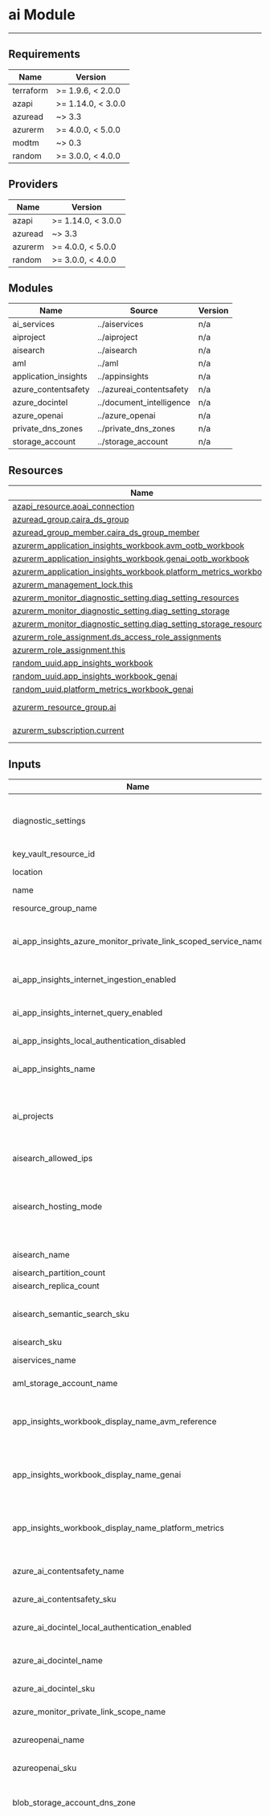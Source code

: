 <!-- BEGIN_TF_DOCS -->
# ai Module

---

## Requirements

| Name      | Version            |
|-----------|--------------------|
| terraform | >= 1.9.6, < 2.0.0  |
| azapi     | >= 1.14.0, < 3.0.0 |
| azuread   | ~> 3.3             |
| azurerm   | >= 4.0.0, < 5.0.0  |
| modtm     | ~> 0.3             |
| random    | >= 3.0.0, < 4.0.0  |

## Providers

| Name    | Version            |
|---------|--------------------|
| azapi   | >= 1.14.0, < 3.0.0 |
| azuread | ~> 3.3             |
| azurerm | >= 4.0.0, < 5.0.0  |
| random  | >= 3.0.0, < 4.0.0  |

## Modules

| Name                  | Source                   | Version |
|-----------------------|--------------------------|---------|
| ai\_services          | ../aiservices            | n/a     |
| aiproject             | ../aiproject             | n/a     |
| aisearch              | ../aisearch              | n/a     |
| aml                   | ../aml                   | n/a     |
| application\_insights | ../appinsights           | n/a     |
| azure\_contentsafety  | ../azureai_contentsafety | n/a     |
| azure\_docintel       | ../document_intelligence | n/a     |
| azure\_openai         | ../azure_openai          | n/a     |
| private\_dns\_zones   | ../private_dns_zones     | n/a     |
| storage\_account      | ../storage_account       | n/a     |

## Resources

| Name                                                                                                                                                                             | Type        |
|----------------------------------------------------------------------------------------------------------------------------------------------------------------------------------|-------------|
| [azapi_resource.aoai_connection](https://registry.terraform.io/providers/Azure/azapi/latest/docs/resources/resource)                                                             | resource    |
| [azuread_group.caira_ds_group](https://registry.terraform.io/providers/hashicorp/azuread/latest/docs/resources/group)                                                            | resource    |
| [azuread_group_member.caira_ds_group_member](https://registry.terraform.io/providers/hashicorp/azuread/latest/docs/resources/group_member)                                       | resource    |
| [azurerm_application_insights_workbook.avm_ootb_workbook](https://registry.terraform.io/providers/hashicorp/azurerm/latest/docs/resources/application_insights_workbook)         | resource    |
| [azurerm_application_insights_workbook.genai_ootb_workbook](https://registry.terraform.io/providers/hashicorp/azurerm/latest/docs/resources/application_insights_workbook)       | resource    |
| [azurerm_application_insights_workbook.platform_metrics_workbook](https://registry.terraform.io/providers/hashicorp/azurerm/latest/docs/resources/application_insights_workbook) | resource    |
| [azurerm_management_lock.this](https://registry.terraform.io/providers/hashicorp/azurerm/latest/docs/resources/management_lock)                                                  | resource    |
| [azurerm_monitor_diagnostic_setting.diag_setting_resources](https://registry.terraform.io/providers/hashicorp/azurerm/latest/docs/resources/monitor_diagnostic_setting)          | resource    |
| [azurerm_monitor_diagnostic_setting.diag_setting_storage](https://registry.terraform.io/providers/hashicorp/azurerm/latest/docs/resources/monitor_diagnostic_setting)            | resource    |
| [azurerm_monitor_diagnostic_setting.diag_setting_storage_resources](https://registry.terraform.io/providers/hashicorp/azurerm/latest/docs/resources/monitor_diagnostic_setting)  | resource    |
| [azurerm_role_assignment.ds_access_role_assignments](https://registry.terraform.io/providers/hashicorp/azurerm/latest/docs/resources/role_assignment)                            | resource    |
| [azurerm_role_assignment.this](https://registry.terraform.io/providers/hashicorp/azurerm/latest/docs/resources/role_assignment)                                                  | resource    |
| [random_uuid.app_insights_workbook](https://registry.terraform.io/providers/hashicorp/random/latest/docs/resources/uuid)                                                         | resource    |
| [random_uuid.app_insights_workbook_genai](https://registry.terraform.io/providers/hashicorp/random/latest/docs/resources/uuid)                                                   | resource    |
| [random_uuid.platform_metrics_workbook_genai](https://registry.terraform.io/providers/hashicorp/random/latest/docs/resources/uuid)                                               | resource    |
| [azurerm_resource_group.ai](https://registry.terraform.io/providers/hashicorp/azurerm/latest/docs/data-sources/resource_group)                                                   | data source |
| [azurerm_subscription.current](https://registry.terraform.io/providers/hashicorp/azurerm/latest/docs/data-sources/subscription)                                                  | data source |

## Inputs

| Name                                                                    | Description                                                                                                                                                                                                                                                                                                                                                                                                                                                                                                                                                                                                                                                                                                                                                                                                                                                                                                                                                                                                                                                                                                                                                                                                                                                                                                                                                                                                                                                                                                                                                                       | Type                                                                                                                                                                                                                                                                                                                                                                                                                                                                                                                                                                                                                                                     | Default                                                                                                                                                                                                                                                                                                                                                                                                     | Required |
|-------------------------------------------------------------------------|-----------------------------------------------------------------------------------------------------------------------------------------------------------------------------------------------------------------------------------------------------------------------------------------------------------------------------------------------------------------------------------------------------------------------------------------------------------------------------------------------------------------------------------------------------------------------------------------------------------------------------------------------------------------------------------------------------------------------------------------------------------------------------------------------------------------------------------------------------------------------------------------------------------------------------------------------------------------------------------------------------------------------------------------------------------------------------------------------------------------------------------------------------------------------------------------------------------------------------------------------------------------------------------------------------------------------------------------------------------------------------------------------------------------------------------------------------------------------------------------------------------------------------------------------------------------------------------|----------------------------------------------------------------------------------------------------------------------------------------------------------------------------------------------------------------------------------------------------------------------------------------------------------------------------------------------------------------------------------------------------------------------------------------------------------------------------------------------------------------------------------------------------------------------------------------------------------------------------------------------------------|-------------------------------------------------------------------------------------------------------------------------------------------------------------------------------------------------------------------------------------------------------------------------------------------------------------------------------------------------------------------------------------------------------------|:--------:|
| diagnostic\_settings                                                    | n/a                                                                                                                                                                                                                                                                                                                                                                                                                                                                                                                                                                                                                                                                                                                                                                                                                                                                                                                                                                                                                                                                                                                                                                                                                                                                                                                                                                                                                                                                                                                                                                               | <pre>map(object({<br/>    name                  = optional(string, null)<br/>    workspace_resource_id = optional(string, null)<br/>  }))</pre>                                                                                                                                                                                                                                                                                                                                                                                                                                                                                                          | n/a                                                                                                                                                                                                                                                                                                                                                                                                         |   yes    |
| key\_vault\_resource\_id                                                | The resource\_id of the Azure Key Vault.                                                                                                                                                                                                                                                                                                                                                                                                                                                                                                                                                                                                                                                                                                                                                                                                                                                                                                                                                                                                                                                                                                                                                                                                                                                                                                                                                                                                                                                                                                                                          | `string`                                                                                                                                                                                                                                                                                                                                                                                                                                                                                                                                                                                                                                                 | n/a                                                                                                                                                                                                                                                                                                                                                                                                         |   yes    |
| location                                                                | The location/region where the resources will be deployed.                                                                                                                                                                                                                                                                                                                                                                                                                                                                                                                                                                                                                                                                                                                                                                                                                                                                                                                                                                                                                                                                                                                                                                                                                                                                                                                                                                                                                                                                                                                         | `string`                                                                                                                                                                                                                                                                                                                                                                                                                                                                                                                                                                                                                                                 | n/a                                                                                                                                                                                                                                                                                                                                                                                                         |   yes    |
| name                                                                    | The name of the this resource.                                                                                                                                                                                                                                                                                                                                                                                                                                                                                                                                                                                                                                                                                                                                                                                                                                                                                                                                                                                                                                                                                                                                                                                                                                                                                                                                                                                                                                                                                                                                                    | `string`                                                                                                                                                                                                                                                                                                                                                                                                                                                                                                                                                                                                                                                 | n/a                                                                                                                                                                                                                                                                                                                                                                                                         |   yes    |
| resource\_group\_name                                                   | The resource group where the resources will be deployed.                                                                                                                                                                                                                                                                                                                                                                                                                                                                                                                                                                                                                                                                                                                                                                                                                                                                                                                                                                                                                                                                                                                                                                                                                                                                                                                                                                                                                                                                                                                          | `string`                                                                                                                                                                                                                                                                                                                                                                                                                                                                                                                                                                                                                                                 | n/a                                                                                                                                                                                                                                                                                                                                                                                                         |   yes    |
| ai\_app\_insights\_azure\_monitor\_private\_link\_scoped\_service\_name | If deploying a new App Insights instance for AML, the name of the AMPLS Scoped Service for App Insights. If not provided, a name will be generated.                                                                                                                                                                                                                                                                                                                                                                                                                                                                                                                                                                                                                                                                                                                                                                                                                                                                                                                                                                                                                                                                                                                                                                                                                                                                                                                                                                                                                               | `string`                                                                                                                                                                                                                                                                                                                                                                                                                                                                                                                                                                                                                                                 | `""`                                                                                                                                                                                                                                                                                                                                                                                                        |    no    |
| ai\_app\_insights\_internet\_ingestion\_enabled                         | (Optional) Should the Application Insights component support ingestion over the Public Internet?                                                                                                                                                                                                                                                                                                                                                                                                                                                                                                                                                                                                                                                                                                                                                                                                                                                                                                                                                                                                                                                                                                                                                                                                                                                                                                                                                                                                                                                                                  | `bool`                                                                                                                                                                                                                                                                                                                                                                                                                                                                                                                                                                                                                                                   | `true`                                                                                                                                                                                                                                                                                                                                                                                                      |    no    |
| ai\_app\_insights\_internet\_query\_enabled                             | (Optional) Should the Application Insights component support querying over the Public Internet?                                                                                                                                                                                                                                                                                                                                                                                                                                                                                                                                                                                                                                                                                                                                                                                                                                                                                                                                                                                                                                                                                                                                                                                                                                                                                                                                                                                                                                                                                   | `bool`                                                                                                                                                                                                                                                                                                                                                                                                                                                                                                                                                                                                                                                   | `true`                                                                                                                                                                                                                                                                                                                                                                                                      |    no    |
| ai\_app\_insights\_local\_authentication\_disabled                      | (Optional) Disable Non-Azure AD based Auth                                                                                                                                                                                                                                                                                                                                                                                                                                                                                                                                                                                                                                                                                                                                                                                                                                                                                                                                                                                                                                                                                                                                                                                                                                                                                                                                                                                                                                                                                                                                        | `bool`                                                                                                                                                                                                                                                                                                                                                                                                                                                                                                                                                                                                                                                   | `false`                                                                                                                                                                                                                                                                                                                                                                                                     |    no    |
| ai\_app\_insights\_name                                                 | The name of the Application Insights instance. If not provided, a name will be generated.                                                                                                                                                                                                                                                                                                                                                                                                                                                                                                                                                                                                                                                                                                                                                                                                                                                                                                                                                                                                                                                                                                                                                                                                                                                                                                                                                                                                                                                                                         | `string`                                                                                                                                                                                                                                                                                                                                                                                                                                                                                                                                                                                                                                                 | `""`                                                                                                                                                                                                                                                                                                                                                                                                        |    no    |
| ai\_projects                                                            | List of AI projects that will be deployed in the AI hub. Each project should have a name, description and a friendly name.                                                                                                                                                                                                                                                                                                                                                                                                                                                                                                                                                                                                                                                                                                                                                                                                                                                                                                                                                                                                                                                                                                                                                                                                                                                                                                                                                                                                                                                        | <pre>map(object({<br/>    name          = string<br/>    description   = string<br/>    friendly_name = string<br/>  }))</pre>                                                                                                                                                                                                                                                                                                                                                                                                                                                                                                                           | `{}`                                                                                                                                                                                                                                                                                                                                                                                                        |    no    |
| aisearch\_allowed\_ips                                                  | A list of IP addresses that are allowed to access the AI Search service.                                                                                                                                                                                                                                                                                                                                                                                                                                                                                                                                                                                                                                                                                                                                                                                                                                                                                                                                                                                                                                                                                                                                                                                                                                                                                                                                                                                                                                                                                                          | `list(string)`                                                                                                                                                                                                                                                                                                                                                                                                                                                                                                                                                                                                                                           | `[]`                                                                                                                                                                                                                                                                                                                                                                                                        |    no    |
| aisearch\_hosting\_mode                                                 | (Optional) Specifies the Hosting Mode, which allows for High Density partitions (that allow for up to 1000 indexes) should be supported. Possible values are `highDensity` or `default`. Defaults to `default`. Changing this forces a new Search Service to be created.                                                                                                                                                                                                                                                                                                                                                                                                                                                                                                                                                                                                                                                                                                                                                                                                                                                                                                                                                                                                                                                                                                                                                                                                                                                                                                          | `string`                                                                                                                                                                                                                                                                                                                                                                                                                                                                                                                                                                                                                                                 | `null`                                                                                                                                                                                                                                                                                                                                                                                                      |    no    |
| aisearch\_name                                                          | The name of the AI Search service. If not provided, a name will be generated.                                                                                                                                                                                                                                                                                                                                                                                                                                                                                                                                                                                                                                                                                                                                                                                                                                                                                                                                                                                                                                                                                                                                                                                                                                                                                                                                                                                                                                                                                                     | `string`                                                                                                                                                                                                                                                                                                                                                                                                                                                                                                                                                                                                                                                 | `""`                                                                                                                                                                                                                                                                                                                                                                                                        |    no    |
| aisearch\_partition\_count                                              | Number of Partitions.                                                                                                                                                                                                                                                                                                                                                                                                                                                                                                                                                                                                                                                                                                                                                                                                                                                                                                                                                                                                                                                                                                                                                                                                                                                                                                                                                                                                                                                                                                                                                             | `number`                                                                                                                                                                                                                                                                                                                                                                                                                                                                                                                                                                                                                                                 | `1`                                                                                                                                                                                                                                                                                                                                                                                                         |    no    |
| aisearch\_replica\_count                                                | Number of Replicas.                                                                                                                                                                                                                                                                                                                                                                                                                                                                                                                                                                                                                                                                                                                                                                                                                                                                                                                                                                                                                                                                                                                                                                                                                                                                                                                                                                                                                                                                                                                                                               | `number`                                                                                                                                                                                                                                                                                                                                                                                                                                                                                                                                                                                                                                                 | `1`                                                                                                                                                                                                                                                                                                                                                                                                         |    no    |
| aisearch\_semantic\_search\_sku                                         | (Optional) Specifies the Semantic Search SKU which should be used for this AI Search Service. Possible values include `free` and `standard`.                                                                                                                                                                                                                                                                                                                                                                                                                                                                                                                                                                                                                                                                                                                                                                                                                                                                                                                                                                                                                                                                                                                                                                                                                                                                                                                                                                                                                                      | `string`                                                                                                                                                                                                                                                                                                                                                                                                                                                                                                                                                                                                                                                 | `"free"`                                                                                                                                                                                                                                                                                                                                                                                                    |    no    |
| aisearch\_sku                                                           | The SKU of the AI Search service.                                                                                                                                                                                                                                                                                                                                                                                                                                                                                                                                                                                                                                                                                                                                                                                                                                                                                                                                                                                                                                                                                                                                                                                                                                                                                                                                                                                                                                                                                                                                                 | `string`                                                                                                                                                                                                                                                                                                                                                                                                                                                                                                                                                                                                                                                 | `"basic"`                                                                                                                                                                                                                                                                                                                                                                                                   |    no    |
| aiservices\_name                                                        | The name of the Azure AI Services. If not provided, a name will be generated.                                                                                                                                                                                                                                                                                                                                                                                                                                                                                                                                                                                                                                                                                                                                                                                                                                                                                                                                                                                                                                                                                                                                                                                                                                                                                                                                                                                                                                                                                                     | `string`                                                                                                                                                                                                                                                                                                                                                                                                                                                                                                                                                                                                                                                 | `""`                                                                                                                                                                                                                                                                                                                                                                                                        |    no    |
| aml\_storage\_account\_name                                             | The dedicated name for the AML Storage Account.                                                                                                                                                                                                                                                                                                                                                                                                                                                                                                                                                                                                                                                                                                                                                                                                                                                                                                                                                                                                                                                                                                                                                                                                                                                                                                                                                                                                                                                                                                                                   | `string`                                                                                                                                                                                                                                                                                                                                                                                                                                                                                                                                                                                                                                                 | `""`                                                                                                                                                                                                                                                                                                                                                                                                        |    no    |
| app\_insights\_workbook\_display\_name\_avm\_reference                  | The display name for the App Insights workbook for AVM Reference to be created. If not specified, a name will be generated. Must be unique for resource group and source.                                                                                                                                                                                                                                                                                                                                                                                                                                                                                                                                                                                                                                                                                                                                                                                                                                                                                                                                                                                                                                                                                                                                                                                                                                                                                                                                                                                                         | `string`                                                                                                                                                                                                                                                                                                                                                                                                                                                                                                                                                                                                                                                 | `""`                                                                                                                                                                                                                                                                                                                                                                                                        |    no    |
| app\_insights\_workbook\_display\_name\_genai                           | The display name for the App Insights workbook for Gen AI Insights to be created. If not specified, a name will be generated. Must be unique for resource group and source.                                                                                                                                                                                                                                                                                                                                                                                                                                                                                                                                                                                                                                                                                                                                                                                                                                                                                                                                                                                                                                                                                                                                                                                                                                                                                                                                                                                                       | `string`                                                                                                                                                                                                                                                                                                                                                                                                                                                                                                                                                                                                                                                 | `""`                                                                                                                                                                                                                                                                                                                                                                                                        |    no    |
| app\_insights\_workbook\_display\_name\_platform\_metrics               | The display name for the App Insights workbook for Platform Metrics to be created. If not specified, a name will be generated. Must be unique for resource group and source.                                                                                                                                                                                                                                                                                                                                                                                                                                                                                                                                                                                                                                                                                                                                                                                                                                                                                                                                                                                                                                                                                                                                                                                                                                                                                                                                                                                                      | `string`                                                                                                                                                                                                                                                                                                                                                                                                                                                                                                                                                                                                                                                 | `""`                                                                                                                                                                                                                                                                                                                                                                                                        |    no    |
| azure\_ai\_contentsafety\_name                                          | The name of the Azure AI Content Safety Service. If not provided, a name will be generated.                                                                                                                                                                                                                                                                                                                                                                                                                                                                                                                                                                                                                                                                                                                                                                                                                                                                                                                                                                                                                                                                                                                                                                                                                                                                                                                                                                                                                                                                                       | `string`                                                                                                                                                                                                                                                                                                                                                                                                                                                                                                                                                                                                                                                 | `""`                                                                                                                                                                                                                                                                                                                                                                                                        |    no    |
| azure\_ai\_contentsafety\_sku                                           | The SKU of the Azure AI Content Safety Service.                                                                                                                                                                                                                                                                                                                                                                                                                                                                                                                                                                                                                                                                                                                                                                                                                                                                                                                                                                                                                                                                                                                                                                                                                                                                                                                                                                                                                                                                                                                                   | `string`                                                                                                                                                                                                                                                                                                                                                                                                                                                                                                                                                                                                                                                 | `"S0"`                                                                                                                                                                                                                                                                                                                                                                                                      |    no    |
| azure\_ai\_docintel\_local\_authentication\_enabled                     | Controls whether or not local authentication is enabled for the Azure Document Intelligence Service.                                                                                                                                                                                                                                                                                                                                                                                                                                                                                                                                                                                                                                                                                                                                                                                                                                                                                                                                                                                                                                                                                                                                                                                                                                                                                                                                                                                                                                                                              | `bool`                                                                                                                                                                                                                                                                                                                                                                                                                                                                                                                                                                                                                                                   | `false`                                                                                                                                                                                                                                                                                                                                                                                                     |    no    |
| azure\_ai\_docintel\_name                                               | The name of the Azure Document Intelligence Service. If not provided, a name will be generated.                                                                                                                                                                                                                                                                                                                                                                                                                                                                                                                                                                                                                                                                                                                                                                                                                                                                                                                                                                                                                                                                                                                                                                                                                                                                                                                                                                                                                                                                                   | `string`                                                                                                                                                                                                                                                                                                                                                                                                                                                                                                                                                                                                                                                 | `""`                                                                                                                                                                                                                                                                                                                                                                                                        |    no    |
| azure\_ai\_docintel\_sku                                                | The SKU of the Azure Document Intelligence Service.                                                                                                                                                                                                                                                                                                                                                                                                                                                                                                                                                                                                                                                                                                                                                                                                                                                                                                                                                                                                                                                                                                                                                                                                                                                                                                                                                                                                                                                                                                                               | `string`                                                                                                                                                                                                                                                                                                                                                                                                                                                                                                                                                                                                                                                 | `"F0"`                                                                                                                                                                                                                                                                                                                                                                                                      |    no    |
| azure\_monitor\_private\_link\_scope\_name                              | The name of the target Azure Monitor Private Link Scope.                                                                                                                                                                                                                                                                                                                                                                                                                                                                                                                                                                                                                                                                                                                                                                                                                                                                                                                                                                                                                                                                                                                                                                                                                                                                                                                                                                                                                                                                                                                          | `string`                                                                                                                                                                                                                                                                                                                                                                                                                                                                                                                                                                                                                                                 | `""`                                                                                                                                                                                                                                                                                                                                                                                                        |    no    |
| azureopenai\_name                                                       | The name of the Azure OpenAI Cognitive Services account. If not provided, a name will be generated.                                                                                                                                                                                                                                                                                                                                                                                                                                                                                                                                                                                                                                                                                                                                                                                                                                                                                                                                                                                                                                                                                                                                                                                                                                                                                                                                                                                                                                                                               | `string`                                                                                                                                                                                                                                                                                                                                                                                                                                                                                                                                                                                                                                                 | `""`                                                                                                                                                                                                                                                                                                                                                                                                        |    no    |
| azureopenai\_sku                                                        | The SKU of the Azure OpenAI Cognitive Services account.                                                                                                                                                                                                                                                                                                                                                                                                                                                                                                                                                                                                                                                                                                                                                                                                                                                                                                                                                                                                                                                                                                                                                                                                                                                                                                                                                                                                                                                                                                                           | `string`                                                                                                                                                                                                                                                                                                                                                                                                                                                                                                                                                                                                                                                 | `"S0"`                                                                                                                                                                                                                                                                                                                                                                                                      |    no    |
| blob\_storage\_account\_dns\_zone                                       | The name and resource id of the DNS zone created for privatelink.blob.core.windows.net                                                                                                                                                                                                                                                                                                                                                                                                                                                                                                                                                                                                                                                                                                                                                                                                                                                                                                                                                                                                                                                                                                                                                                                                                                                                                                                                                                                                                                                                                            | <pre>object({<br/>    id   = string<br/>    name = string<br/>  })</pre>                                                                                                                                                                                                                                                                                                                                                                                                                                                                                                                                                                                 | `null`                                                                                                                                                                                                                                                                                                                                                                                                      |    no    |
| cognitive\_deployments                                                  | A map of cognitive model deployments to create on the Azure OpenAI Cognitive Services account. The map key is deliberately arbitrary to avoid issues where map keys maybe unknown at plan time.<br/>  - `name` - (Required) The name of the deployment.<br/>  - `model` - (Required) The model to deploy.<br/>    - `format` - "OpenAI"<br/>    - `name` - The name of the model to deploy.<br/>    - `version` - The version of the model to deploy.<br/>  - `scale` - (Required) The scale of the model.<br/>    - `type` - The type of scale to use. Possible values are `Standard`.<br/>  - `rai_policy_name` - (Required) The name of the RAI policy to use for the deployment.<br/>  example:<pre>{<br/>    "gpt-4" = {<br/>      name = "gpt-4"<br/>      model = {<br/>        format  = "OpenAI"<br/>        name    = "gpt-4"<br/>        version = "0125-Preview"<br/>      }<br/>      scale = {<br/>        type = "Standard"<br/>      }<br/>      rai_policy_name = "Microsoft.DefaultV2"<br/>    }<br/>    "text-embedding-ada-002" = {<br/>      name = "text-embedding-ada-002"<br/>      model = {<br/>        format  = "OpenAI"<br/>        name    = "text-embedding-ada-002"<br/>        version = "2"<br/>      }<br/>      scale = {<br/>        type = "Standard"<br/>      }<br/>      rai_policy_name = "Microsoft.DefaultV2"<br/>    }<br/>  }</pre>                                                                                                                                                                                                 | <pre>map(object({<br/>    name = string<br/>    model = object({<br/>      format  = string<br/>      name    = string<br/>      version = string<br/>    })<br/>    scale = object({<br/>      type = string<br/>    })<br/>    rai_policy_name = string<br/>  }))</pre>                                                                                                                                                                                                                                                                                                                                                                                | `{}`                                                                                                                                                                                                                                                                                                                                                                                                        |    no    |
| container\_registry\_name                                               | The name of the Azure Container Registry. If not provided, a name will be generated.                                                                                                                                                                                                                                                                                                                                                                                                                                                                                                                                                                                                                                                                                                                                                                                                                                                                                                                                                                                                                                                                                                                                                                                                                                                                                                                                                                                                                                                                                              | `string`                                                                                                                                                                                                                                                                                                                                                                                                                                                                                                                                                                                                                                                 | `""`                                                                                                                                                                                                                                                                                                                                                                                                        |    no    |
| container\_registry\_resource\_id                                       | The resource\_id of the Azure Container Registry.                                                                                                                                                                                                                                                                                                                                                                                                                                                                                                                                                                                                                                                                                                                                                                                                                                                                                                                                                                                                                                                                                                                                                                                                                                                                                                                                                                                                                                                                                                                                 | `string`                                                                                                                                                                                                                                                                                                                                                                                                                                                                                                                                                                                                                                                 | `""`                                                                                                                                                                                                                                                                                                                                                                                                        |    no    |
| create\_compute\_instance                                               | Specifies whether a compute instance should be created for the workspace to provision the managed vnet.                                                                                                                                                                                                                                                                                                                                                                                                                                                                                                                                                                                                                                                                                                                                                                                                                                                                                                                                                                                                                                                                                                                                                                                                                                                                                                                                                                                                                                                                           | `bool`                                                                                                                                                                                                                                                                                                                                                                                                                                                                                                                                                                                                                                                   | `false`                                                                                                                                                                                                                                                                                                                                                                                                     |    no    |
| customer\_managed\_key                                                  | A map describing customer-managed keys to associate with the resource. This includes the following properties:<br/>- `key_vault_resource_id` - The resource ID of the Key Vault where the key is stored.<br/>- `key_name` - The name of the key.<br/>- `key_version` - (Optional) The version of the key. If not specified, the latest version is used.<br/>- `user_assigned_identity` - (Optional) An object representing a user-assigned identity with the following properties:<br/>  - `resource_id` - The resource ID of the user-assigned identity.                                                                                                                                                                                                                                                                                                                                                                                                                                                                                                                                                                                                                                                                                                                                                                                                                                                                                                                                                                                                                         | <pre>object({<br/>    key_vault_resource_id = optional(string, null)<br/>    key_name              = optional(string, null)<br/>    key_version           = optional(string, null)<br/>    user_assigned_identity = optional(object({<br/>      resource_id = string<br/>    }), null)<br/>  })</pre>                                                                                                                                                                                                                                                                                                                                                    | `null`                                                                                                                                                                                                                                                                                                                                                                                                      |    no    |
| deploy\_ai\_projects                                                    | Conditional variable for deploying Azure AI projects.                                                                                                                                                                                                                                                                                                                                                                                                                                                                                                                                                                                                                                                                                                                                                                                                                                                                                                                                                                                                                                                                                                                                                                                                                                                                                                                                                                                                                                                                                                                             | `bool`                                                                                                                                                                                                                                                                                                                                                                                                                                                                                                                                                                                                                                                   | `true`                                                                                                                                                                                                                                                                                                                                                                                                      |    no    |
| deploy\_ai\_search                                                      | Conditional variable for deploying AI Search                                                                                                                                                                                                                                                                                                                                                                                                                                                                                                                                                                                                                                                                                                                                                                                                                                                                                                                                                                                                                                                                                                                                                                                                                                                                                                                                                                                                                                                                                                                                      | `bool`                                                                                                                                                                                                                                                                                                                                                                                                                                                                                                                                                                                                                                                   | `false`                                                                                                                                                                                                                                                                                                                                                                                                     |    no    |
| deploy\_ai\_services                                                    | Conditional variable for deploying Azure AI Services                                                                                                                                                                                                                                                                                                                                                                                                                                                                                                                                                                                                                                                                                                                                                                                                                                                                                                                                                                                                                                                                                                                                                                                                                                                                                                                                                                                                                                                                                                                              | `bool`                                                                                                                                                                                                                                                                                                                                                                                                                                                                                                                                                                                                                                                   | `false`                                                                                                                                                                                                                                                                                                                                                                                                     |    no    |
| deploy\_aoai                                                            | Conditional variable for deploying Azure OpenAI                                                                                                                                                                                                                                                                                                                                                                                                                                                                                                                                                                                                                                                                                                                                                                                                                                                                                                                                                                                                                                                                                                                                                                                                                                                                                                                                                                                                                                                                                                                                   | `bool`                                                                                                                                                                                                                                                                                                                                                                                                                                                                                                                                                                                                                                                   | `false`                                                                                                                                                                                                                                                                                                                                                                                                     |    no    |
| deploy\_app\_insights\_for\_aml                                         | "If set to true, an new Application Insights service will be provisioned for usage with AML"<br/>  "If set to false, an existing Application Insights instance will been to be passed to AML"                                                                                                                                                                                                                                                                                                                                                                                                                                                                                                                                                                                                                                                                                                                                                                                                                                                                                                                                                                                                                                                                                                                                                                                                                                                                                                                                                                                     | `bool`                                                                                                                                                                                                                                                                                                                                                                                                                                                                                                                                                                                                                                                   | `false`                                                                                                                                                                                                                                                                                                                                                                                                     |    no    |
| deploy\_azure\_ai\_contentsafety                                        | Conditional variable for deploying Azure AI Content Safety Service                                                                                                                                                                                                                                                                                                                                                                                                                                                                                                                                                                                                                                                                                                                                                                                                                                                                                                                                                                                                                                                                                                                                                                                                                                                                                                                                                                                                                                                                                                                | `bool`                                                                                                                                                                                                                                                                                                                                                                                                                                                                                                                                                                                                                                                   | `false`                                                                                                                                                                                                                                                                                                                                                                                                     |    no    |
| deploy\_azure\_ai\_docintel                                             | Conditional variable for deploying Azure AI Document Intelligence                                                                                                                                                                                                                                                                                                                                                                                                                                                                                                                                                                                                                                                                                                                                                                                                                                                                                                                                                                                                                                                                                                                                                                                                                                                                                                                                                                                                                                                                                                                 | `bool`                                                                                                                                                                                                                                                                                                                                                                                                                                                                                                                                                                                                                                                   | `false`                                                                                                                                                                                                                                                                                                                                                                                                     |    no    |
| dns\_zones                                                              | List of private DNS zone names to create                                                                                                                                                                                                                                                                                                                                                                                                                                                                                                                                                                                                                                                                                                                                                                                                                                                                                                                                                                                                                                                                                                                                                                                                                                                                                                                                                                                                                                                                                                                                          | `list(string)`                                                                                                                                                                                                                                                                                                                                                                                                                                                                                                                                                                                                                                           | <pre>[<br/>  "privatelink.cognitiveservices.azure.com",<br/>  "privatelink.openai.azure.com",<br/>  "privatelink.search.windows.net",<br/>  "privatelink.api.azureml.ms",<br/>  "privatelink.notebooks.azure.net",<br/>  "privatelink.file.core.windows.net",<br/>  "privatelink.table.core.windows.net",<br/>  "privatelink.queue.core.windows.net",<br/>  "privatelink.services.ai.azure.com"<br/>]</pre> |    no    |
| dod\_il4                                                                | Enable US DoD Impact Level 4 compliance settings.                                                                                                                                                                                                                                                                                                                                                                                                                                                                                                                                                                                                                                                                                                                                                                                                                                                                                                                                                                                                                                                                                                                                                                                                                                                                                                                                                                                                                                                                                                                                 | `bool`                                                                                                                                                                                                                                                                                                                                                                                                                                                                                                                                                                                                                                                   | `false`                                                                                                                                                                                                                                                                                                                                                                                                     |    no    |
| dod\_il5                                                                | Enable US DoD Impact Level 5 compliance settings.                                                                                                                                                                                                                                                                                                                                                                                                                                                                                                                                                                                                                                                                                                                                                                                                                                                                                                                                                                                                                                                                                                                                                                                                                                                                                                                                                                                                                                                                                                                                 | `bool`                                                                                                                                                                                                                                                                                                                                                                                                                                                                                                                                                                                                                                                   | `false`                                                                                                                                                                                                                                                                                                                                                                                                     |    no    |
| ds\_access\_roles                                                       | List of roles to assign to the Data Science group                                                                                                                                                                                                                                                                                                                                                                                                                                                                                                                                                                                                                                                                                                                                                                                                                                                                                                                                                                                                                                                                                                                                                                                                                                                                                                                                                                                                                                                                                                                                 | `list(string)`                                                                                                                                                                                                                                                                                                                                                                                                                                                                                                                                                                                                                                           | `[]`                                                                                                                                                                                                                                                                                                                                                                                                        |    no    |
| ds\_group\_members                                                      | List of user object ids to enable role based access to the AI resources                                                                                                                                                                                                                                                                                                                                                                                                                                                                                                                                                                                                                                                                                                                                                                                                                                                                                                                                                                                                                                                                                                                                                                                                                                                                                                                                                                                                                                                                                                           | `list(string)`                                                                                                                                                                                                                                                                                                                                                                                                                                                                                                                                                                                                                                           | `[]`                                                                                                                                                                                                                                                                                                                                                                                                        |    no    |
| enable\_telemetry                                                       | This variable controls whether or not telemetry is enabled for the module.<br/>For more information see <https://aka.ms/avm/telemetryinfo>.<br/>If it is set to false, then no telemetry will be collected.<br/>As explained in the [AVM documentation](https://azure.github.io/Azure-Verified-Modules/help-support/telemetry/),<br/>Microsoft relies on telemetry to identify the deployments of the AVM Modules.<br/>Deployments are identified through a specific GUID (Globally Unique ID), indicating that the code originated from AVM.<br/>The data is collected and governed by Microsoft’s privacy policies, found in the [Trust Center](https://www.microsoft.com/trust-center).<br/>Telemetry collected does not provide Microsoft with insights into the resources deployed,<br/>their configuration or any customer data stored in or processed by Azure resources deployed by using code from AVM.<br/>Microsoft does not track the usage/consumption of individual resources using telemetry.<br/>Telemetry collection is strictly optional, and it can easily be opted out of by following<br/>[these procedures](https://azure.github.io/Azure-Verified-Modules/help-support/telemetry/#opting-out).                                                                                                                                                                                                                                                                                                                                                             | `bool`                                                                                                                                                                                                                                                                                                                                                                                                                                                                                                                                                                                                                                                   | `true`                                                                                                                                                                                                                                                                                                                                                                                                      |    no    |
| existing\_dsusers\_group                                                | Existing ds users group name and id for role based access control                                                                                                                                                                                                                                                                                                                                                                                                                                                                                                                                                                                                                                                                                                                                                                                                                                                                                                                                                                                                                                                                                                                                                                                                                                                                                                                                                                                                                                                                                                                 | <pre>object({<br/>    name = string<br/>    id   = string<br/>  })</pre>                                                                                                                                                                                                                                                                                                                                                                                                                                                                                                                                                                                 | `null`                                                                                                                                                                                                                                                                                                                                                                                                      |    no    |
| infrastructure\_encryption\_enabled                                     | Enable infrastructure encryption.                                                                                                                                                                                                                                                                                                                                                                                                                                                                                                                                                                                                                                                                                                                                                                                                                                                                                                                                                                                                                                                                                                                                                                                                                                                                                                                                                                                                                                                                                                                                                 | `bool`                                                                                                                                                                                                                                                                                                                                                                                                                                                                                                                                                                                                                                                   | `false`                                                                                                                                                                                                                                                                                                                                                                                                     |    no    |
| key\_vault\_name                                                        | The name of the Azure Key Vault. If not provided, a name will be generated.                                                                                                                                                                                                                                                                                                                                                                                                                                                                                                                                                                                                                                                                                                                                                                                                                                                                                                                                                                                                                                                                                                                                                                                                                                                                                                                                                                                                                                                                                                       | `string`                                                                                                                                                                                                                                                                                                                                                                                                                                                                                                                                                                                                                                                 | `""`                                                                                                                                                                                                                                                                                                                                                                                                        |    no    |
| kind                                                                    | The kind of the resource. This is used to determine the type of the resource. If not specified, the resource will be created as a standard resource.<br/>Possible values are:<br/>- `Default` - The resource will be created as a standard Azure Machine Learning resource.<br/>- `hub` - The resource will be created as an Azure AI Hub resource.                                                                                                                                                                                                                                                                                                                                                                                                                                                                                                                                                                                                                                                                                                                                                                                                                                                                                                                                                                                                                                                                                                                                                                                                                               | `string`                                                                                                                                                                                                                                                                                                                                                                                                                                                                                                                                                                                                                                                 | `"Default"`                                                                                                                                                                                                                                                                                                                                                                                                 |    no    |
| lock                                                                    | Controls the Resource Lock configuration for this resource. The following properties can be specified:<br/><br/>- `kind` - (Required) The type of lock. Possible values are `\"CanNotDelete\"` and `\"ReadOnly\"`.<br/>- `name` - (Optional) The name of the lock. If not specified, a name will be generated based on the `kind` value. Changing this forces the creation of a new resource.                                                                                                                                                                                                                                                                                                                                                                                                                                                                                                                                                                                                                                                                                                                                                                                                                                                                                                                                                                                                                                                                                                                                                                                     | <pre>object({<br/>    kind = string<br/>    name = optional(string, null)<br/>  })</pre>                                                                                                                                                                                                                                                                                                                                                                                                                                                                                                                                                                 | `null`                                                                                                                                                                                                                                                                                                                                                                                                      |    no    |
| log\_analytics\_workspace\_resource\_id                                 | The resource\_id of the Log Analytics Workspace.                                                                                                                                                                                                                                                                                                                                                                                                                                                                                                                                                                                                                                                                                                                                                                                                                                                                                                                                                                                                                                                                                                                                                                                                                                                                                                                                                                                                                                                                                                                                  | `string`                                                                                                                                                                                                                                                                                                                                                                                                                                                                                                                                                                                                                                                 | `""`                                                                                                                                                                                                                                                                                                                                                                                                        |    no    |
| machine\_learning\_workspace\_name                                      | The name of the Azure Machine Learning Workspace. If not provided, a name will be generated.                                                                                                                                                                                                                                                                                                                                                                                                                                                                                                                                                                                                                                                                                                                                                                                                                                                                                                                                                                                                                                                                                                                                                                                                                                                                                                                                                                                                                                                                                      | `string`                                                                                                                                                                                                                                                                                                                                                                                                                                                                                                                                                                                                                                                 | `""`                                                                                                                                                                                                                                                                                                                                                                                                        |    no    |
| pe\_subnet\_resource\_id                                                | The resource\_id of the Private Endpoint subnet.                                                                                                                                                                                                                                                                                                                                                                                                                                                                                                                                                                                                                                                                                                                                                                                                                                                                                                                                                                                                                                                                                                                                                                                                                                                                                                                                                                                                                                                                                                                                  | `string`                                                                                                                                                                                                                                                                                                                                                                                                                                                                                                                                                                                                                                                 | `""`                                                                                                                                                                                                                                                                                                                                                                                                        |    no    |
| role\_assignments                                                       | A map of role assignments to create on the `RESOURCE`. The map key is deliberately arbitrary to avoid issues where map keys maybe unknown at plan time.<br/><br/>  - `role_definition_id_or_name` - The ID or name of the role definition to assign to the principal.<br/>  - `principal_id` - The ID of the principal to assign the role to.<br/>  - `description` - (Optional) The description of the role assignment.<br/>  - `skip_service_principal_aad_check` - (Optional) If set to true, skips the Azure Active Directory check for the service principal in the tenant. Defaults to false.<br/>  - `condition` - (Optional) The condition which will be used to scope the role assignment.<br/>  - `condition_version` - (Optional) The version of the condition syntax. Leave as `null` if you are not using a condition, if you are then valid values are '2.0'.<br/>  - `delegated_managed_identity_resource_id` - (Optional) The delegated Azure Resource Id which contains a Managed Identity. Changing this forces a new resource to be created. This field is only used in cross-tenant scenario.<br/>  - `principal_type` - (Optional) The type of the `principal_id`. Possible values are `User`, `Group` and `ServicePrincipal`. It is necessary to explicitly set this attribute when creating role assignments if the principal creating the assignment is constrained by ABAC rules that filters on the PrincipalType attribute.<br/><br/>  > Note: only set `skip_service_principal_aad_check` to true if you are assigning a role to a service principal. | <pre>map(object({<br/>    role_definition_name                   = string<br/>    role_definition_id                     = string<br/>    principal_id                           = string<br/>    description                            = optional(string, null)<br/>    skip_service_principal_aad_check       = optional(bool, false)<br/>    condition                              = optional(string, null)<br/>    condition_version                      = optional(string, null)<br/>    delegated_managed_identity_resource_id = optional(string, null)<br/>    principal_type                         = optional(string, null)<br/>  }))</pre> | `{}`                                                                                                                                                                                                                                                                                                                                                                                                        |    no    |
| tags                                                                    | A map of tags to add to all resources                                                                                                                                                                                                                                                                                                                                                                                                                                                                                                                                                                                                                                                                                                                                                                                                                                                                                                                                                                                                                                                                                                                                                                                                                                                                                                                                                                                                                                                                                                                                             | `map(string)`                                                                                                                                                                                                                                                                                                                                                                                                                                                                                                                                                                                                                                            | `null`                                                                                                                                                                                                                                                                                                                                                                                                      |    no    |
| virtual\_network\_name                                                  | The name of the Virtual Network. If not provided, a name will be generated.                                                                                                                                                                                                                                                                                                                                                                                                                                                                                                                                                                                                                                                                                                                                                                                                                                                                                                                                                                                                                                                                                                                                                                                                                                                                                                                                                                                                                                                                                                       | `string`                                                                                                                                                                                                                                                                                                                                                                                                                                                                                                                                                                                                                                                 | `""`                                                                                                                                                                                                                                                                                                                                                                                                        |    no    |
| vnet\_id                                                                | The id of the vnet.                                                                                                                                                                                                                                                                                                                                                                                                                                                                                                                                                                                                                                                                                                                                                                                                                                                                                                                                                                                                                                                                                                                                                                                                                                                                                                                                                                                                                                                                                                                                                               | `string`                                                                                                                                                                                                                                                                                                                                                                                                                                                                                                                                                                                                                                                 | `""`                                                                                                                                                                                                                                                                                                                                                                                                        |    no    |
| workspace\_managed\_network                                             | Specifies properties of the workspace's managed virtual network.<br/><br/>Possible values for `isolation_mode` are:<br/>- 'Disabled': Inbound and outbound traffic is unrestricted _or_ BYO VNet to protect resources.<br/>- 'AllowInternetOutbound': Allow all internet outbound traffic.<br/>- 'AllowOnlyApprovedOutbound': Outbound traffic is allowed by specifying service tags.<br/>While is possible to update the workspace to enable network isolation ('AllowInternetOutbound' or 'AllowOnlyApprovedOutbound'), it is not possible to disable it on a workspace with it enabled.<br/><br/>`spark_ready` determines whether spark jobs will be run on the network. This value can be updated in the future.                                                                                                                                                                                                                                                                                                                                                                                                                                                                                                                                                                                                                                                                                                                                                                                                                                                              | <pre>object({<br/>    isolation_mode = string<br/>    spark_ready    = optional(bool, true)<br/>  })</pre>                                                                                                                                                                                                                                                                                                                                                                                                                                                                                                                                               | <pre>{<br/>  "isolation_mode": "AllowOnlyApprovedOutbound",<br/>  "spark_ready": true<br/>}</pre>                                                                                                                                                                                                                                                                                                           |    no    |

## Outputs

| Name                      | Description                                                                                                                                                                                                                                                                                                                                                                                                                                                                                                                                                                                                                                                                                                                                                                                                                                                                                                                                                                                                                                                                                                                                                                                                            |
|---------------------------|------------------------------------------------------------------------------------------------------------------------------------------------------------------------------------------------------------------------------------------------------------------------------------------------------------------------------------------------------------------------------------------------------------------------------------------------------------------------------------------------------------------------------------------------------------------------------------------------------------------------------------------------------------------------------------------------------------------------------------------------------------------------------------------------------------------------------------------------------------------------------------------------------------------------------------------------------------------------------------------------------------------------------------------------------------------------------------------------------------------------------------------------------------------------------------------------------------------------|
| azure\_aisearch\_resource | The output for the azure\_aisearch module                                                                                                                                                                                                                                                                                                                                                                                                                                                                                                                                                                                                                                                                                                                                                                                                                                                                                                                                                                                                                                                                                                                                                                              |
| azure\_openai\_resource   | The output for the azure\_openai module                                                                                                                                                                                                                                                                                                                                                                                                                                                                                                                                                                                                                                                                                                                                                                                                                                                                                                                                                                                                                                                                                                                                                                                |
| output                    | The core output of the AI module.<br/><br/>- `resource_group`: The resource group targeted by the deployment.<br/>- `virtual_network_name`: The name of the virtual network targeted by the deployment.<br/>- `container_registry_name`: The name of the Azure Container Registry.<br/>- `key_vault_name`: The name of the Azure Key Vault.<br/>- `storage_account`: Details on the created storage account.<br/>  - `resource_id`: The id of the storage account.<br/>  - `name`: The name of the storage account.<br/>- `workspace`:<br/>  - `resource_id`: The id of the workspace.<br/>  - `resource`:<br/>    - `name`: The name of the workspace.<br/>    - `container_registry_id`: The id of the associated container registry resource, if exists.<br/>    - `storage_account_id`: The id of the associated storage account resource, if exists.<br/>    - `key_vault_id`: The id of the associated key vault resource, if exists.<br/>    - `application_insights_id`: The id of the associated App Insights resource, if exists.<br/>  - `resource_identity`:<br/>    - `principal_id`: The id of the identity assigned to the workspace.<br/>    - `type`: the type of identity assigned to the workspace. |
| private\_dns\_zones       | Map of DNS zone names to their details including name and resource ID                                                                                                                                                                                                                                                                                                                                                                                                                                                                                                                                                                                                                                                                                                                                                                                                                                                                                                                                                                                                                                                                                                                                                  |
<!-- END_TF_DOCS -->
